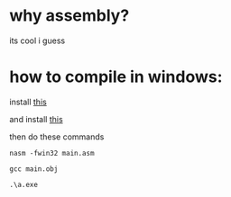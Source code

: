 # why assembly?
its cool i guess

# how to compile in windows:

install [this](https://www.nasm.us/)

and install [this](https://gcc.gnu.org/)

then do these commands

`nasm -fwin32 main.asm`

`gcc main.obj`

`.\a.exe`
